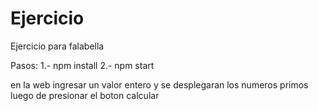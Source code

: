 # Ejercicio
Ejercicio para falabella

Pasos:
1.- npm install
2.- npm start

en la web ingresar un valor entero y se desplegaran los numeros primos luego de presionar el boton calcular
